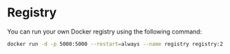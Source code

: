 # Registry

You can run your own Docker registry using the following command:

```bash
docker run -d -p 5000:5000 --restart=always --name registry registry:2
```
